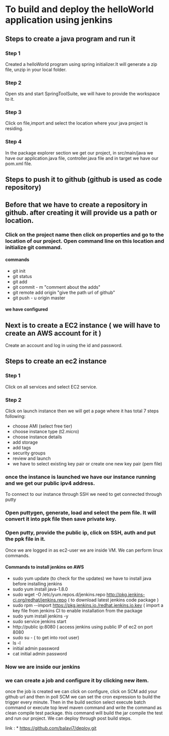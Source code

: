 # To build and deploy the helloWorld application using jenkins
## Steps to create a java program and run it
### Step 1 
Created a helloWorld program using spring initializer.It will generate a zip file, unzip in your local folder.
### Step 2
Open sts and start SpringToolSuite, we will have to provide the workspace to it.
### Step 3
Click on file,import and select the location where your java project is residing.
### Step 4
In the package explorer section we get our project, in src/main/java we have our application.java file, controller.java file and in target we have our pom.xml file.
## Steps to push it to github (github is used as code repository)
## Before that we have to create a repository in github. after creating it will provide us a path or location.
### Click on the project name then click on properties and go to the location of our project. Open command line on this location and initialize git command.
#### commands
* git init
* git status
* git add
* git commit - m "comment about the adds"
* git remote add origin "give the path url of github"
* git push - u origin master
#### we have configured
## Next is to create a EC2 instance ( we will have to create an AWS account for it )
Create an account and log in using the id and password.
## Steps to create an ec2 instance
### Step 1
Click on all services and select EC2 service.
### Step 2
Click on launch instance then we will get a page where it has total 7 steps following:
* choose AMI (select free tier)
* choose instance type (t2.micro)
* choose instance details
* add storage
* add tags
* security groups
* review and launch
* we have to select existing key pair or create one new key pair (pem file)
### once the instance is launched we have our instance running and we get our public ipv4 address.
To connect to our instance through SSH we need to get connected through putty
### Open puttygen, generate, load and select the pem file. It will convert it into ppk file then save private key.
### Open putty, provide the public ip, click on SSH, auth and put the ppk file in it.
Once we are logged in as ec2-user we are inside VM. We can perform linux commands.
#### Commands to install jenkins on AWS
 * sudo yum update (to check for the updates)
 we have to install java before installing jenkins
 * sudo yum install java-1.8.0
 * sudo wget -O /etc/yum.repos.d/jenkins.repo http://pkg.jenkins-ci.org/redhat/jenkins.repo ( to download latest jenkins code package )
 * sudo rpm --import https://pkg.jenkins.io./redhat.jenkins.io.key ( import a key file from jenkins CI to enable installation from the package
 * sudo yum install jenkins -y
 * sudo service jenkins start
 * http://public ip:8080  ( access jenkins using public IP of ec2 on port 8080
 * sudo su -  ( to get into root user)
 * ls -l
 * initial admin password 
 * cat initial admin password
  ### Now we are inside our jenkins 
  ### we can create a job and configure it by clicking new item.
  once the job is created we can click on configure, click on SCM add your github url and then in poll SCM we can set the cron expression to build the trigger every minute. Then in the build section select execute batch command or execute top level maven command and write the command as clean compile test package.
  this command will build the jar compile the test and run our project.
  We can deploy through post build steps.
  
  link :  * https://github.com/balavi7/deploy.git
  
  
     
